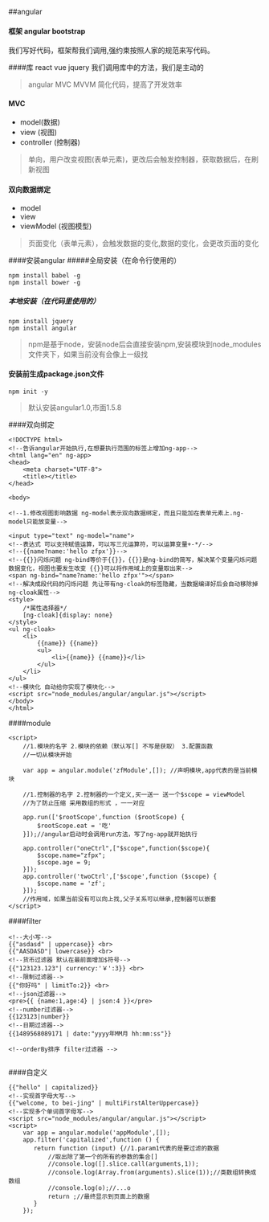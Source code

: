 ##angular
#### 框架 angular bootstrap
我们写好代码，框架帮我们调用,强约束按照人家的规范来写代码。

####库 react vue jquery
我们调用库中的方法，我们是主动的
>angular MVC MVVM 简化代码，提高了开发效率
#### MVC
- model(数据)
- view (视图)
- controller (控制器)

> 单向，用户改变视图(表单元素)，更改后会触发控制器，获取数据后，在刷新视图

#### 双向数据绑定
- model
- view
- viewModel (视图模型)

> 页面变化（表单元素），会触发数据的变化,数据的变化，会更改页面的变化

####安装angular
#####全局安装（在命令行使用的）
```
npm install babel -g 
npm install bower -g 
```
##### 本地安装（在代码里使用的）
```
npm install jquery
npm install angular
```

> npm是基于node，安装node后会直接安装npm,安装模块到node_modules文件夹下，如果当前没有会像上一级找

#### 安装前生成package.json文件
```
npm init -y
```

> 默认安装angular1.0,市面1.5.8

####双向绑定
```
<!DOCTYPE html>
<!--告诉angular开始执行,在想要执行范围的标签上增加ng-app-->
<html lang="en" ng-app>
<head>
    <meta charset="UTF-8">
    <title></title>
</head>

<body>

<!--1.修改视图影响数据 ng-model表示双向数据绑定，而且只能加在表单元素上.ng-model只能放变量-->

<input type="text" ng-model="name">
<!--表达式 可以支持赋值运算，可以写三元运算符，可以运算变量+-*/-->
<!--{{name?name:'hello zfpx'}}-->
<!--{{}}闪烁问题 ng-bind等价于{{}}，{{}}是ng-bind的简写，解决某个变量闪烁问题  数据变化，视图也要发生改变 {{}}可以将作用域上的变量取出来-->
<span ng-bind="name?name:'hello zfpx'"></span>
<!--解决成段代码的闪烁问题 先让带有ng-cloak的标签隐藏，当数据编译好后会自动移除掉ng-cloak属性-->
<style>
    /*属性选择器*/
    [ng-cloak]{display: none}
</style>
<ul ng-cloak>
    <li>
        {{name}} {{name}}
        <ul>
            <li>{{name}} {{name}}</li>
        </ul>
    </li>
</ul>
<!--模块化 自动给你实现了模块化-->
<script src="node_modules/angular/angular.js"></script>
</body>
</html>
```
####module
```
<script>
    //1.模块的名字 2.模块的依赖（默认写[] 不写是获取） 3.配置函数
    //一切从模块开始
    
    var app = angular.module('zfModule',[]); //声明模块,app代表的是当前模块
    
    //1.控制器的名字 2.控制器的一个定义,买一送一 送一个$scope = viewModel
    //为了防止压缩 采用数组的形式 ，一一对应
    
    app.run(['$rootScope',function ($rootScope) {
        $rootScope.eat = '吃'
    }]);//angular启动时会调用run方法，写了ng-app就开始执行
    
    app.controller("oneCtrl",["$scope",function($scope){
        $scope.name="zfpx";
        $scope.age = 9;
    }]);
    app.controller('twoCtrl',['$scope',function ($scope) {
        $scope.name = 'zf';
    }]);
    //作用域，如果当前没有可以向上找,父子关系可以继承,控制器可以嵌套
</script>
```
####filter
```
<!--大小写-->
{{"asdasd" | uppercase}} <br>
{{"AASDASD"| lowercase}} <br>
<!--货币过滤器 默认在最前面增加$符号-->
{{"123123.123"| currency:'￥':3}} <br>
<!--限制过滤器-->
{{"你好吗" | limitTo:2}} <br>
<!--json过滤器-->
<pre>{{ {name:1,age:4} | json:4 }}</pre>
<!--number过滤器-->
{{123123|number}}
<!--日期过滤器-->
{{1489568089171 | date:"yyyy年MM月 hh:mm:ss"}}

<!--orderBy排序 filter过滤器 -->


```

####自定义
```
{{"hello" | capitalized}}
<!--实现首字母大写-->
{{"welcome, to bei-jing" | multiFirstAlterUppercase}}
<!--实现多个单词首字母写-->
<script src="node_modules/angular/angular.js"></script>
<script>
    var app = angular.module('appModule',[]);
    app.filter('capitalized',function () {
       return function (input) {//1.param1代表的是要过滤的数据
           //取出除了第一个的所有的参数的集合[]
           //console.log([].slice.call(arguments,1));
           //console.log(Array.from(arguments).slice(1));//类数组转换成数组
           //console.log(o);//...o
           return ;//最终显示到页面上的数据
       }
    });

```